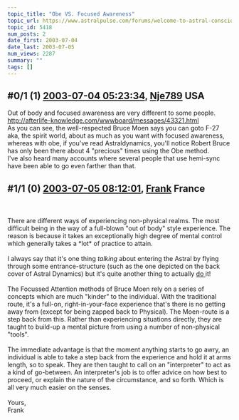 ```yaml
---
topic_title: "Obe VS. Focused Awareness"
topic_url: https://www.astralpulse.com/forums/welcome-to-astral-consciousness!/obe-vs-focused-awareness
topic_id: 5418
num_posts: 2
date_first: 2003-07-04
date_last: 2003-07-05
num_views: 2287
summary: ""
tags: []
---
```


## \#0/1 (1) [2003-07-04 05:23:34](https://www.astralpulse.com/forums/index.php?msg=121083), [Nje789](https://www.astralpulse.com/forums/profile/?u=2010) USA ##
<section>
Out of body and focused awareness are very different to some people.
<br>
<a class="bbc_link" href="http://afterlife-knowledge.com/wwwboard/messages/43321.html" rel="noopener" target="_blank">
 http://afterlife-knowledge.com/wwwboard/messages/43321.html
</a>
<br>
As you can see, the well-respected Bruce Moen says you can goto F-27 aka, the spirit world, about as much as you want with focused awareness, whereas with obe, if you've read Astraldynamics, you'll notice Robert Bruce has only been there about 4 "precious" times using the Obe method.
<br>
I've also heard many accounts where several people that use hemi-sync have been able to go even farther than that.
</section>

## \#1/1 (0) [2003-07-05 08:12:01](https://www.astralpulse.com/forums/index.php?msg=38100), [Frank](https://www.astralpulse.com/forums/profile/?u=359) France ##
<section>
<br>
<br>
There are different ways of experiencing non-physical realms. The most difficult being in the way of a full-blown "out of body" style experience. The reason is because it takes an exceptionally high degree of mental control which generally takes a *lot* of practice to attain.
<br>
<br>
I always say that it's one thing
<i>
 talking
</i>
about entering the Astral by flying through some entrance-structure (such as the one depicted on the back cover of Astral Dynamics) but it's quite another thing to actually
<u>
 do
</u>
it!
<br>
<br>
The Focussed Attention methods of Bruce Moen rely on a series of concepts which are much "kinder" to the individual. With the traditional route, it's a full-on, right-in-your-face experience that's there is no getting away from (except for being zapped back to Physical). The Moen-route is a step back from this. Rather than experiencing situations directly, they are taught to build-up a mental picture from using a number of non-physical "tools".
<br>
<br>
The immediate advantage is that the moment anything starts to go awry, an individual is able to take a step back from the experience and hold it at arms length, so to speak. They are then taught to call on an "interpreter" to act as a kind of go-between. An interpreter's job is to offer advice on how best to proceed, or explain the nature of the circumstance, and so forth. Which is all very much easier on the senses.
<br>
<br>
Yours,
<br>
Frank
<br>
<br>
<br>
<br>
</section>
